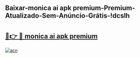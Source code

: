 
## Baixar-monica ai apk premium-Premium-Atualizado-Sem-Anúncio-Grátis-!dcslh

# <h2><a href="https://andorid.site?title=monica_ai_apk_premium&ref=27">🔗👉 🔴 monica ai apk premium</a></h2>

[![acn](https://github.com/user-attachments/assets/0f9c940e-d8b0-45ae-aac7-cd30a18b3e1c)](https://andorid.site?title=monica_ai_apk_premium&ref=27)

